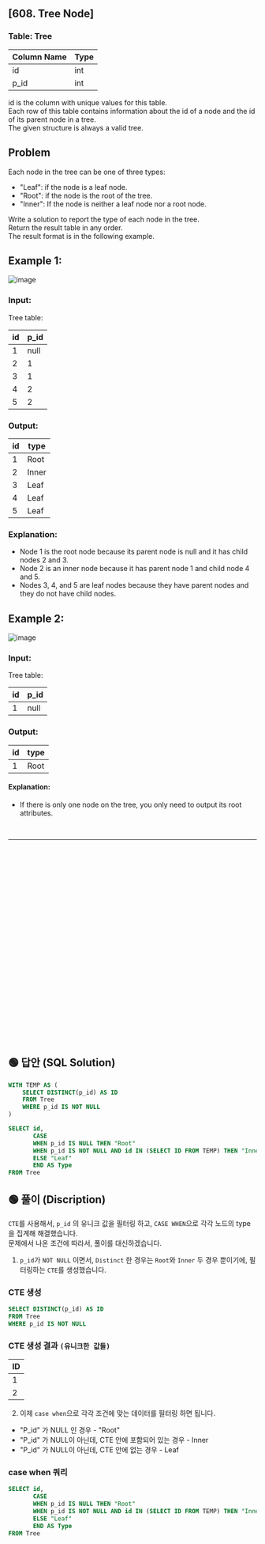 ## [608. Tree Node]


### Table: Tree


| Column Name | Type |
|-------------|------|
| id          | int  |
| p_id        | int  |

id is the column with unique values for this table.  
Each row of this table contains information about the id of a node and the id of its parent node in a tree.  
The given structure is always a valid tree.  
 
## Problem 

Each node in the tree can be one of three types:  

* "Leaf": if the node is a leaf node.
* "Root": if the node is the root of the tree.
* "Inner": If the node is neither a leaf node nor a root node.

Write a solution to report the type of each node in the tree.  
Return the result table in any order.  
The result format is in the following example.  



## Example 1:

![image](https://github.com/user-attachments/assets/1437694c-04ab-4298-9873-2f510923d546)


### Input: 

Tree table:


| id | p_id |
|----|------|
| 1  | null |
| 2  | 1    |
| 3  | 1    |
| 4  | 2    |
| 5  | 2    |

### Output: 

| id | type  |
|----|-------|
| 1  | Root  |
| 2  | Inner |
| 3  | Leaf  |
| 4  | Leaf  |
| 5  | Leaf  |

### Explanation: 

* Node 1 is the root node because its parent node is null and it has child nodes 2 and 3.
* Node 2 is an inner node because it has parent node 1 and child node 4 and 5.
* Nodes 3, 4, and 5 are leaf nodes because they have parent nodes and they do not have child nodes.

## Example 2:

![image](https://github.com/user-attachments/assets/3884fc59-2be5-46d5-a6ed-231b7067ffb3)

### Input: 

Tree table:


| id | p_id |
|----|------|
| 1  | null |

### Output: 

| id | type  |
|----|-------|
| 1  | Root  |

#### Explanation: 

* If there is only one node on the tree, you only need to output its root attributes.



<br/>

---

<br/>
<br/>
<br/>
<br/>
<br/>
<br/>
<br/>
<br/>
<br/>
<br/>
<br/>
<br/>
<br/>
<br/>
<br/>
<br/>
<br/>
<br/>
<br/>
<br/>
<br/>
<br/>
<br/>


## 🟢 답안 (SQL Solution)

```sql
WITH TEMP AS (
    SELECT DISTINCT(p_id) AS ID
    FROM Tree
    WHERE p_id IS NOT NULL  
)

SELECT id, 
       CASE 
       WHEN p_id IS NULL THEN "Root" 
       WHEN p_id IS NOT NULL AND id IN (SELECT ID FROM TEMP) THEN "Inner" 
       ELSE "Leaf"
       END AS Type
FROM Tree
```

## 🟢 풀이 (Discription)
`CTE`를 사용해서, `p_id` 의 유니크 값을 필터링 하고, `CASE WHEN`으로 각각 노드의 type을 집계해 해결했습니다.   
문제에서 나온 조건에 따라서, 풀이를 대신하겠습니다. 

1. `p_id`가 `NOT NULL` 이면서, `Distinct` 한 경우는 `Root`와 `Inner` 두 경우 뿐이기에, 필터링하는 `CTE`를 생성했습니다.  

### CTE 생성 

```sql
SELECT DISTINCT(p_id) AS ID
FROM Tree
WHERE p_id IS NOT NULL  
```

### CTE 생성 결과 `(유니크한 값들)`

| ID |
| -- |
| 1  |
| 2  |

2. 이제 `case when`으로 각각 조건에 맞는 데이터를 필터링 하면 됩니다. 

* "P_id" 가 NULL 인 경우 - "Root"
* "P_id" 가 NULL이 아닌데, CTE 안에 포함되어 있는 경우 - Inner
* "P_id" 가 NULL이 아닌데, CTE 안에 없는 경우 - Leaf

### case when 쿼리

```sql
SELECT id, 
       CASE 
       WHEN p_id IS NULL THEN "Root" 
       WHEN p_id IS NOT NULL AND id IN (SELECT ID FROM TEMP) THEN "Inner" 
       ELSE "Leaf"
       END AS Type
FROM Tree
```